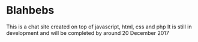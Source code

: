 # Blahbebs
This is a chat site created on top of javascript, html, css and php
It is still in development and will be completed by around 20 December 2017
